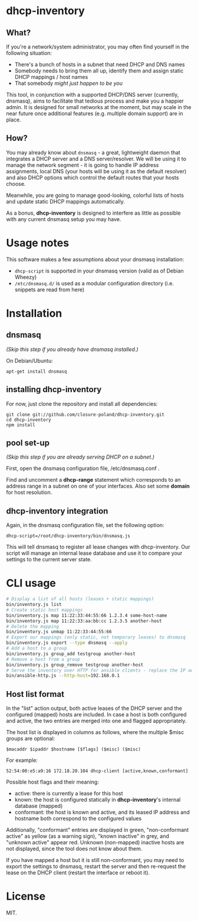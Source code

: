 # dhcp-inventory

## What?
If you're a network/system administrator, you may often find yourself in the following situation:
* There's a bunch of hosts in a subnet that need DHCP and DNS names
* Somebody needs to bring them all up, identify them and assign static DHCP mappings / host names
* That somebody *might just happen to be you*

This tool, in conjunction with a supported DHCP/DNS server (currently, dnsmasq), aims to facilitate that tedious process and make you a happier admin. It is designed for small networks at the moment, but may scale in the near future once additional features (e.g. multiple domain support) are in place.

## How?
You may already know about `dnsmasq` - a great, lightweight daemon that integrates a DHCP server and a DNS server/resolver. We will be using it to manage the network segment - it is going to handle IP address assignments, local DNS (your hosts will be using it as the default resolver) and also DHCP options which control the default routes that your hosts choose.

Meanwhile, you are going to manage good-looking, colorful lists of hosts and update static DHCP mappings automatically.

As a bonus, __dhcp-inventory__ is designed to interfere as little as possible with any current dnsmasq setup you may have.

# Usage notes

This software makes a few assumptions about your dnsmasq installation:
* `dhcp-script` is supported in your dnsmasq version (valid as of Debian Wheezy)
* `/etc/dnsmasq.d/` is used as a modular configuration directory (i.e. snippets are read from here)

# Installation

## dnsmasq
_(Skip this step if you already have dnsmasq installed.)_

On Debian/Ubuntu:

```
apt-get install dnsmasq
```

## installing dhcp-inventory

For now, just clone the repository and install all dependencies:

```
git clone git://github.com/closure-poland/dhcp-inventory.git
cd dhcp-inventory
npm install
```

## pool set-up
_(Skip this step if you are already serving DHCP on a subnet.)_

First, open the dnsmasq configuration file, /etc/dnsmasq.conf .

Find and uncomment a __dhcp-range__ statement which corresponds to an address range in a subnet on one of your interfaces. Also set some __domain__ for host resolution.

## dhcp-inventory integration

Again, in the dnsmasq configuration file, set the following option:

```
dhcp-script=/root/dhcp-inventory/bin/dnsmasq.js
```

This will tell dnsmasq to register all lease changes with dhcp-inventory. Our script will manage an internal lease database and use it to compare your settings to the current server state.

# CLI usage

```sh
# Display a list of all hosts (leases + static mappings)
bin/inventory.js list
# Create static host mappings
bin/inventory.js map 11:22:33:44:55:66 1.2.3.4 some-host-name
bin/inventory.js map 11:22:33:aa:bb:cc 1.2.3.5 another-host
# Delete the mapping
bin/inventory.js unmap 11:22:33:44:55:66
# Export our mappings (only static, not temporary leases) to dnsmasq
bin/inventory.js export --type dnsmasq --apply
# Add a host to a group
bin/inventory.js group_add testgroup another-host
# Remove a host from a group
bin/inventory.js group_remove testgroup another-host
# Serve the inventory over HTTP for ansible clients - replace the IP address with your server's ansible-facing interface
bin/ansible-http.js --http-host=192.168.0.1
```

## Host list format
In the "list" action output, both active leases of the DHCP server and the configured (mapped) hosts are included. In case a host is both configured and active, the two entries are merged into one and flagged appropriately.

The host list is displayed in columns as follows, where the multiple $misc groups are optional:
```
$macaddr $ipaddr $hostname [$flags] ($misc) ($misc)
```

For example:

```
52:54:00:e5:a9:16 172.18.20.104 dhcp-client [active,known,conformant]
```

Possible host flags and their meaning:
* active: there is currently a lease for this host
* known: the host is configured statically in __dhcp-inventory__'s internal database (mapped)
* conformant: the host is known and active, and its leased IP address and hostname both correspond to the configured values

Additionally, "conformant" entries are displayed in green, "non-conformant active" as yellow (as a warning sign), "known inactive" in grey, and "unknown active" appear red. Unknown (non-mapped) inactive hosts are not displayed, since the tool does not know about them.

If you have mapped a host but it is still non-conformant, you may need to export the settings to dnsmasq, restart the server and then re-request the lease on the DHCP client (restart the interface or reboot it).

# License
MIT.
